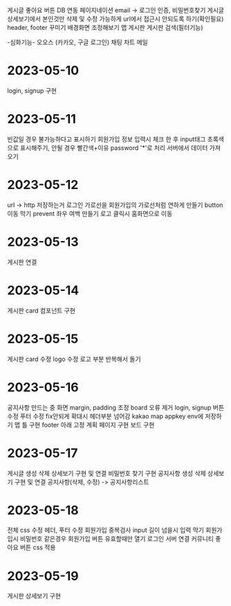 게시글 좋아요 버튼 DB 연동
페이지네이션
email -> 로그인 인증, 비밀번호찾기
게시글 상세보기에서 본인것만 삭제 및 수정 가능하게
url에서 접근시 안되도록 하기(확인필요)
header, footer 꾸미기
배경화면 조정해보기
맵
게시판
게시판 검색(필터기능)

-심화기능-
오오스 (카카오, 구글 로그인)
채팅
차트
메일

# 2023-05-10

login, signup 구현

# 2023-05-11

빈값일 경우 불가능하다고 표시하기
회원가입 정보 입력시 체크 한 후 input태그 초록색으로 표시해주기, 안될 경우 빨간색+이유
password '\*'로 처리
서버에서 데이터 가져오기

# 2023-05-12

url -> http 저장하는거
로그인 가로선을 회원가입의 가로선처럼 연하게 만들기
button 이동 막기 prevent
좌우 여백 만들기
로고 클릭시 홈화면으로 이동

# 2023-05-13

게시판 연결

# 2023-05-14

게시판 card 컴포넌트 구현

# 2023-05-15

게시판 card 수정
logo 수정
로고 부분 반복해서 돌기

# 2023-05-16

공지사항 만드는 중
화면 margin, padding 조정
board 오류 제거
login, signup 버튼 수정
푸터 수정 fix안되게
확대시 헤더부분 넘어감
kakao map appkey env에 저장하기
맵 틀 구현
footer 아래 고정
계획 페이지 구현
보드 구현

# 2023-05-17

게시글 생성 삭제 상세보기 구현 및 연결
비밀번호 찾기 구현
공지사항 생성 삭제 상세보기 구현 및 연결
공지사항(삭제, 수정) -> 공지사항리스트

# 2023-05-18

전체 css 수정
헤더, 푸터 수정
회원가입 중복검사
input 길이 넘을시 입력 막기
회원가입시 비밀번호 같은경우
회원가입 버튼 유효할때만 열기
로그인 서버 연결
커뮤니티 좋아요 버튼 css 적용

# 2023-05-19

게시판 상세보기 구현
